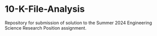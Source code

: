 # 10-K-File-Analysis
Repository for submission of solution to the Summer 2024 Engineering Science Research Position assignment. 
